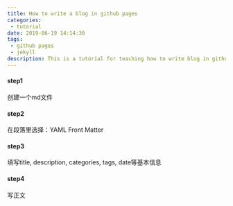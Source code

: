 ```yaml
---
title: How to write a blog in github pages
categories: 
 - tutorial
date: 2019-06-19 14:14:30
tags: 
 - github pages
 - jekyll
description: This is a tutorial for teaching how to write blog in github pages.
---
```


<!-- more -->

#### step1

创建一个md文件

#### step2

在段落里选择：YAML Front Matter

#### step3

填写title, description, categories, tags, date等基本信息

#### step4

写正文